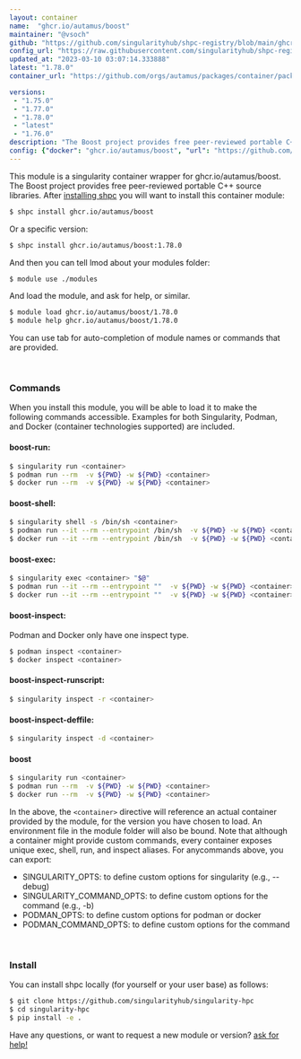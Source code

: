```yaml
---
layout: container
name:  "ghcr.io/autamus/boost"
maintainer: "@vsoch"
github: "https://github.com/singularityhub/shpc-registry/blob/main/ghcr.io/autamus/boost/container.yaml"
config_url: "https://raw.githubusercontent.com/singularityhub/shpc-registry/main/ghcr.io/autamus/boost/container.yaml"
updated_at: "2023-03-10 03:07:14.333888"
latest: "1.78.0"
container_url: "https://github.com/orgs/autamus/packages/container/package/boost"

versions:
 - "1.75.0"
 - "1.77.0"
 - "1.78.0"
 - "latest"
 - "1.76.0"
description: "The Boost project provides free peer-reviewed portable C++ source libraries."
config: {"docker": "ghcr.io/autamus/boost", "url": "https://github.com/orgs/autamus/packages/container/package/boost", "maintainer": "@vsoch", "description": "The Boost project provides free peer-reviewed portable C++ source libraries.", "latest": {"1.78.0": "sha256:14823770b03cd5289b491afdfc3fb9f64e3730f41abf770bc6055a4232b4081b"}, "tags": {"1.75.0": "sha256:a6d7914225fde46cdab70d01619de67a0162a9a3c7a2361563aff66dbd05c1e2", "1.77.0": "sha256:70ab543402b4f24532639460dd6db289762b0f48c847fbde9cbf148d2aeafd2e", "1.78.0": "sha256:14823770b03cd5289b491afdfc3fb9f64e3730f41abf770bc6055a4232b4081b", "latest": "sha256:14823770b03cd5289b491afdfc3fb9f64e3730f41abf770bc6055a4232b4081b", "1.76.0": "sha256:655fb10e42f73a9ed8ef67e9c2aa53ead1864800bf4488e864709113529c1f5f"}}
---
```


This module is a singularity container wrapper for ghcr.io/autamus/boost.
The Boost project provides free peer-reviewed portable C++ source libraries.
After [installing shpc](#install) you will want to install this container module:


```bash
$ shpc install ghcr.io/autamus/boost
```

Or a specific version:

```bash
$ shpc install ghcr.io/autamus/boost:1.78.0
```

And then you can tell lmod about your modules folder:

```bash
$ module use ./modules
```

And load the module, and ask for help, or similar.

```bash
$ module load ghcr.io/autamus/boost/1.78.0
$ module help ghcr.io/autamus/boost/1.78.0
```

You can use tab for auto-completion of module names or commands that are provided.

<br>

### Commands

When you install this module, you will be able to load it to make the following commands accessible.
Examples for both Singularity, Podman, and Docker (container technologies supported) are included.

#### boost-run:

```bash
$ singularity run <container>
$ podman run --rm  -v ${PWD} -w ${PWD} <container>
$ docker run --rm  -v ${PWD} -w ${PWD} <container>
```

#### boost-shell:

```bash
$ singularity shell -s /bin/sh <container>
$ podman run --it --rm --entrypoint /bin/sh  -v ${PWD} -w ${PWD} <container>
$ docker run --it --rm --entrypoint /bin/sh  -v ${PWD} -w ${PWD} <container>
```

#### boost-exec:

```bash
$ singularity exec <container> "$@"
$ podman run --it --rm --entrypoint ""  -v ${PWD} -w ${PWD} <container> "$@"
$ docker run --it --rm --entrypoint ""  -v ${PWD} -w ${PWD} <container> "$@"
```

#### boost-inspect:

Podman and Docker only have one inspect type.

```bash
$ podman inspect <container>
$ docker inspect <container>
```

#### boost-inspect-runscript:

```bash
$ singularity inspect -r <container>
```

#### boost-inspect-deffile:

```bash
$ singularity inspect -d <container>
```



#### boost

```bash
$ singularity run <container>
$ podman run --rm  -v ${PWD} -w ${PWD} <container>
$ docker run --rm  -v ${PWD} -w ${PWD} <container>
```


In the above, the `<container>` directive will reference an actual container provided
by the module, for the version you have chosen to load. An environment file in the
module folder will also be bound. Note that although a container
might provide custom commands, every container exposes unique exec, shell, run, and
inspect aliases. For anycommands above, you can export:

 - SINGULARITY_OPTS: to define custom options for singularity (e.g., --debug)
 - SINGULARITY_COMMAND_OPTS: to define custom options for the command (e.g., -b)
 - PODMAN_OPTS: to define custom options for podman or docker
 - PODMAN_COMMAND_OPTS: to define custom options for the command

<br>

### Install

You can install shpc locally (for yourself or your user base) as follows:

```bash
$ git clone https://github.com/singularityhub/singularity-hpc
$ cd singularity-hpc
$ pip install -e .
```

Have any questions, or want to request a new module or version? [ask for help!](https://github.com/singularityhub/singularity-hpc/issues)